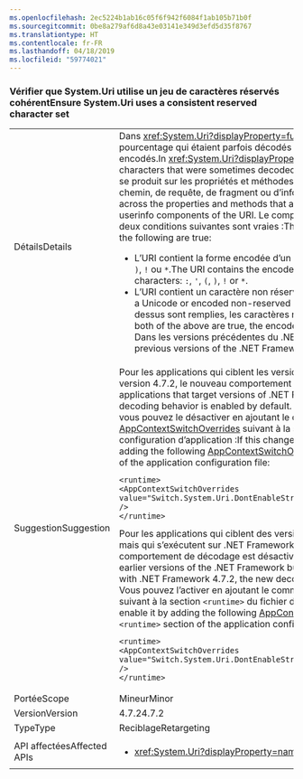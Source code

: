 ```yaml
---
ms.openlocfilehash: 2ec5224b1ab16c05f6f942f6084f1ab105b71b0f
ms.sourcegitcommit: 0be8a279af6d8a43e03141e349d3efd5d35f8767
ms.translationtype: HT
ms.contentlocale: fr-FR
ms.lasthandoff: 04/18/2019
ms.locfileid: "59774021"
---
```

### <a name="ensure-systemuri-uses-a-consistent-reserved-character-set"></a><span data-ttu-id="dba8e-101">Vérifier que System.Uri utilise un jeu de caractères réservés cohérent</span><span class="sxs-lookup"><span data-stu-id="dba8e-101">Ensure System.Uri uses a consistent reserved character set</span></span>

|   |   |
|---|---|
|<span data-ttu-id="dba8e-102">Détails</span><span class="sxs-lookup"><span data-stu-id="dba8e-102">Details</span></span>|<span data-ttu-id="dba8e-103">Dans <xref:System.Uri?displayProperty=fullName>, certains caractères encodés en pourcentage qui étaient parfois décodés demeurent désormais systématiquement encodés.</span><span class="sxs-lookup"><span data-stu-id="dba8e-103">In <xref:System.Uri?displayProperty=fullName>, certain percent-encoded characters that were sometimes decoded are now consistently left encoded.</span></span> <span data-ttu-id="dba8e-104">Cela se produit sur les propriétés et méthodes qui accèdent aux composants de chemin, de requête, de fragment ou d’informations utilisateur de l’URI.</span><span class="sxs-lookup"><span data-stu-id="dba8e-104">This occurs across the properties and methods that access the path, query, fragment, or userinfo components of the URI.</span></span> <span data-ttu-id="dba8e-105">Le comportement change uniquement quand les deux conditions suivantes sont vraies :</span><span class="sxs-lookup"><span data-stu-id="dba8e-105">The behavior will change only when both of the following are true:</span></span><ul><li><span data-ttu-id="dba8e-106">L’URI contient la forme encodée d’un des caractères réservés suivants : <code>:</code>, <code>'</code>, <code>(</code>, <code>)</code>, <code>!</code> ou <code>\*</code>.</span><span class="sxs-lookup"><span data-stu-id="dba8e-106">The URI contains the encoded form of any of the following reserved characters: <code>:</code>, <code>'</code>, <code>(</code>, <code>)</code>, <code>!</code> or <code>\*</code>.</span></span></li><li><span data-ttu-id="dba8e-107">L’URI contient un caractère non réservé encodé ou Unicode.</span><span class="sxs-lookup"><span data-stu-id="dba8e-107">The URI contains a Unicode or encoded non-reserved character.</span></span> <span data-ttu-id="dba8e-108">Si les deux conditions ci-dessus sont remplies, les caractères réservés encodés demeurent encodés.</span><span class="sxs-lookup"><span data-stu-id="dba8e-108">If both of the above are true, the encoded reserved characters are left encoded.</span></span> <span data-ttu-id="dba8e-109">Dans les versions précédentes du .NET Framework, ils sont décodés.</span><span class="sxs-lookup"><span data-stu-id="dba8e-109">In previous versions of the .NET Framework, they are decoded.</span></span></li></ul>|
|<span data-ttu-id="dba8e-110">Suggestion</span><span class="sxs-lookup"><span data-stu-id="dba8e-110">Suggestion</span></span>|<span data-ttu-id="dba8e-111">Pour les applications qui ciblent les versions du .NET Framework à partir de la version 4.7.2, le nouveau comportement de décodage est activé par défaut.</span><span class="sxs-lookup"><span data-stu-id="dba8e-111">For applications that target versions of .NET Framework starting with 4.7.2, the new decoding behavior is enabled by default.</span></span> <span data-ttu-id="dba8e-112">Si ce changement n’est pas souhaitable, vous pouvez le désactiver en ajoutant le commutateur [AppContextSwitchOverrides](~/docs/framework/configure-apps/file-schema/runtime/appcontextswitchoverrides-element.md) suivant à la section <code>&lt;runtime&gt;</code> du fichier de configuration d’application :</span><span class="sxs-lookup"><span data-stu-id="dba8e-112">If this change is undesirable, you can disable it by adding the following [AppContextSwitchOverrides](~/docs/framework/configure-apps/file-schema/runtime/appcontextswitchoverrides-element.md) switch to the <code>&lt;runtime&gt;</code> section of the application configuration file:</span></span><pre><code class="lang-xml">&lt;runtime&gt;&#13;&#10;&lt;AppContextSwitchOverrides value=&quot;Switch.System.Uri.DontEnableStrictRFC3986ReservedCharacterSets=true&quot; /&gt;&#13;&#10;&lt;/runtime&gt;&#13;&#10;</code></pre><span data-ttu-id="dba8e-113">Pour les applications qui ciblent des versions antérieures du .NET Framework, mais qui s’exécutent sur .NET Framework versions 4.7.2 et ultérieures, le nouveau comportement de décodage est désactivé par défaut.</span><span class="sxs-lookup"><span data-stu-id="dba8e-113">For applications that target earlier versions of the .NET Framework but are running under versions starting with .NET Framework 4.7.2, the new decoding behavior is disabled by default.</span></span> <span data-ttu-id="dba8e-114">Vous pouvez l’activer en ajoutant le commutateur [AppContextSwitchOverrides](~/docs/framework/configure-apps/file-schema/runtime/appcontextswitchoverrides-element.md) suivant à la section <code>&lt;runtime&gt;</code> du fichier de configuration d’application :</span><span class="sxs-lookup"><span data-stu-id="dba8e-114">You can enable it by adding the following [AppContextSwitchOverrides](~/docs/framework/configure-apps/file-schema/runtime/appcontextswitchoverrides-element.md) switch to the <code>&lt;runtime&gt;</code> section of the application configuration file::</span></span><pre><code class="lang-xml">&lt;runtime&gt;&#13;&#10;&lt;AppContextSwitchOverrides value=&quot;Switch.System.Uri.DontEnableStrictRFC3986ReservedCharacterSets=false&quot; /&gt;&#13;&#10;&lt;/runtime&gt;&#13;&#10;</code></pre>|
|<span data-ttu-id="dba8e-115">Portée</span><span class="sxs-lookup"><span data-stu-id="dba8e-115">Scope</span></span>|<span data-ttu-id="dba8e-116">Mineur</span><span class="sxs-lookup"><span data-stu-id="dba8e-116">Minor</span></span>|
|<span data-ttu-id="dba8e-117">Version</span><span class="sxs-lookup"><span data-stu-id="dba8e-117">Version</span></span>|<span data-ttu-id="dba8e-118">4.7.2</span><span class="sxs-lookup"><span data-stu-id="dba8e-118">4.7.2</span></span>|
|<span data-ttu-id="dba8e-119">Type</span><span class="sxs-lookup"><span data-stu-id="dba8e-119">Type</span></span>|<span data-ttu-id="dba8e-120">Reciblage</span><span class="sxs-lookup"><span data-stu-id="dba8e-120">Retargeting</span></span>|
|<span data-ttu-id="dba8e-121">API affectées</span><span class="sxs-lookup"><span data-stu-id="dba8e-121">Affected APIs</span></span>|<ul><li><xref:System.Uri?displayProperty=nameWithType></li></ul>|

